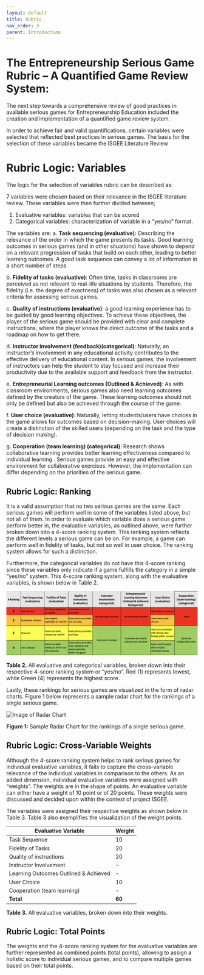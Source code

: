 ```yaml
---
layout: default
title: Rubric
nav_order: 3
parent: Introduction
---
```


# The Entrepreneurship Serious Game Rubric – A Quantified Game Review System:

The next step towards a comprehensive review of good practices in available serious games for Entrepreneurship Education included the creation and implementation of a quantified game review system.

In order to achieve fair and valid quantifications, certain variables were selected that reflected best practices in serious games. The basis for the selection of these variables became the ISGEE Literature Review

# Rubric Logic: Variables

The logic for the selection of variables rubric can be described as:

7 variables were chosen based on their relevance in the ISGEE literature review. These variables were then further divided between;
1. Evaluative variables: variables that can be scored 
2. Categorical variables: characterization of variable in a “yes/no” format. 

The variables are:
a.	**Task sequencing (evaluative):** Describing the relevance of the order in which the game presents its tasks. Good learning outcomes in serious games (and in other situations) have shown  to depend on a relevant progression of tasks that build on each other, leading to better learning outcomes. A good task sequence can convey a lot of information in a short number of steps.

b.	**Fidelity of tasks (evaluative)**: Often time, tasks in classrooms are perceived as not relevant to real-life situations by students. Therefore, the fidelity (i.e. the degree of exactness) of tasks was also chosen as a relevant criteria for assessing serious games.

c.	**Quality of instructions (evaluative)**: a good learning experience has to be guided by good learning objectives. To achieve these objectives, the player of the serious game should be provided with clear and complete instructions, where the player knows the direct outcome of the tasks and a roadmap on how to get there.

d.	**Instructor involvement (feedback)(categorical)**: Naturally, an instructor’s involvement in any educational activity contributes to the effective delivery of educational content. In serious games, the involvement of instructors can help the student to stay focused and increase their productivity due to the available support and feedback from the instructor.

e.	**Entrepreneurial Learning outcomes (Outlined & Achieved)**: As with classroom environments, serious games also need learning outcomes defined by the creators of the game. These learning outcomes should not only be defined but also be achieved through the course of the game.

f.	**User choice (evaluative)**: Naturally, letting students/users have choices in the game allows for outcomes based on decision-making. User choices will create a distinction of the skilled users (depending on the task and the type of decision making). 

g.	**Cooperation (team learning) (categorical)**: Research shows collaborative learning provides better learning effectiveness compared to individual learning . Serious games provide an easy and effective environment for collaborative exercises. However, the implementation can differ depending on the priorities of the serious game.

## Rubric Logic: Ranking

It is a valid assumption that no two serious games are the same. Each serious games will perform well in some of the variables listed above, but not all of them. In order to evaluate which variable does a serious game perform better in, the evaluative variables, as outlined above, were further broken down into a 4-score ranking system. This ranking system reflects the different levels a serious game can be on. For example, a game can perform well in fidelity of tasks, but not so well in user choice. The ranking system allows for such a distinction.

Furthermore, the categorical variables do not have this 4-score ranking since these variables only indicate if a game fulfills the category in a simple “yes/no” system.
This 4-score ranking system, along with the evaluative variables, is shown below in Table 2.

![Image of Rubric](..//assets/rubric.png)

**Table 2.**  All evaluative and categorical variables, broken down into their respective 4-score ranking system or “yes/no”. Red (1) represents lowest, while Green (4) represents the highest score.

Lastly, these rankings for serious games are visualized in the form of radar charts. Figure 1 below represents a sample radar chart for the rankings of a single serious game.

![Image of Radar Chart](../assets/radar.png)

**Figure 1:** Sample Radar Chart for the rankings of a single serious game. 


## Rubric Logic: Cross-Variable Weights

Although the 4-score ranking system helps to rank serious games for individual evaluative variables, it fails to capture the cross-variable relevance of the individual variables in comparison to the others. As an added dimension, individual evaluative variables were assigned with “weights”. The weights are in the shape of points. An evaluative variable can either have a weight of 10 point or of 20 points. These weights were discussed and decided upon within the context of project ISGEE.

The variables were assigned their respective weights as shown below in Table 3. Table 3 also exemplifies the visualization of the weight points. 


| **Evaluative Variable**               | **Weight** |
| ------------------------------------- | ---------- |
| Task Sequence                         | 10         |
| Fidelity of Tasks                     | 20         |
| Quality of instructions               | 20         |
| Instructor Involvement                | \-         |
| Learning Outcomes Outlined & Achieved | \-         |
| User Choice                           | 10         |
| Cooperation (team learning)           | \-         |
| **Total**                             | **60**     |

**Table 3.**  All evaluative variables, broken down into their weights.

## Rubric Logic: Total Points

The weights and the 4-score ranking system for the evaluative variables are further represented as combined points (total points), allowing to assign a holistic score to individual serious games, and to compare multiple games based on their total points. 

